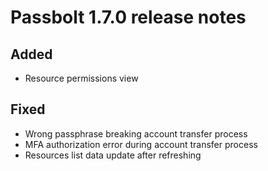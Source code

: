 # Passbolt 1.7.0 release notes

## Added
- Resource permissions view

## Fixed
- Wrong passphrase breaking account transfer process
- MFA authorization error during account transfer process
- Resources list data update after refreshing
